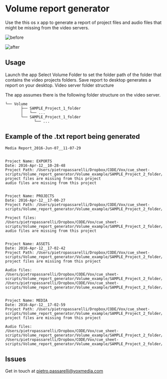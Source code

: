 # Volume report generator

Use the this os x app to generate a report of project files and audio files that might be missing from the video servers.

![before](https://github.com/voxmedia/Volume_foder_report_generator/raw/master/img/start_screen.png)

![after](https://github.com/voxmedia/Volume_foder_report_generator/raw/master/img/report.png)

## Usage

Launch the app
Select Volume Folder to set the folder path of the folder that contains the video projects folders.
Save report to desktop generates a report on your desktop.
Video server folder structure

The app assumes there is the following folder structure on the video server.

```
└── Volume
       ├── SAMPLE_Project_1_folder
       │   └── ...
       └── SAMPLE_Project_1_folder
             └── ...
```

## Example of the .txt report being generated

```
Media Report_2016-Jun-07__11-07-29


Project Name: EXPORTS
Date: 2016-Apr-12__10-28-48
Project Path: /Users/pietropassarelli/Dropbox/CODE/Vox/cue_sheet-scripts/Volume_report_generator/Volume_example/SAMPLE_Project_2_folder/EXPORTS
project files are missing from this project
audio files are missing from this project

 
Project Name: PROJECTS
Date: 2016-Apr-12__17-00-27
Project Path: /Users/pietropassarelli/Dropbox/CODE/Vox/cue_sheet-scripts/Volume_report_generator/Volume_example/SAMPLE_Project_2_folder/PROJECTS
 
Project files: 
/Users/pietropassarelli/Dropbox/CODE/Vox/cue_sheet-scripts/Volume_report_generator/Volume_example/SAMPLE_Project_2_folder/PROJECTS/dummy2.prproj
audio files are missing from this project

 
Project Name: ASSETS
Date: 2016-Apr-12__17-02-42
Project Path: /Users/pietropassarelli/Dropbox/CODE/Vox/cue_sheet-scripts/Volume_report_generator/Volume_example/SAMPLE_Project_2_folder/ASSETS
project files are missing from this project
 
Audio files: 
/Users/pietropassarelli/Dropbox/CODE/Vox/cue_sheet-scripts/Volume_report_generator/Volume_example/SAMPLE_Project_2_folder/ASSETS/dummy_audio5.mp3
/Users/pietropassarelli/Dropbox/CODE/Vox/cue_sheet-scripts/Volume_report_generator/Volume_example/SAMPLE_Project_2_folder/ASSETS/dummy_audio6.wav

 
Project Name: MEDIA
Date: 2016-Apr-12__17-02-59
Project Path: /Users/pietropassarelli/Dropbox/CODE/Vox/cue_sheet-scripts/Volume_report_generator/Volume_example/SAMPLE_Project_2_folder/MEDIA
project files are missing from this project
 
Audio files: 
/Users/pietropassarelli/Dropbox/CODE/Vox/cue_sheet-scripts/Volume_report_generator/Volume_example/SAMPLE_Project_2_folder/MEDIA/dummy_audio7.wav
/Users/pietropassarelli/Dropbox/CODE/Vox/cue_sheet-scripts/Volume_report_generator/Volume_example/SAMPLE_Project_2_folder/MEDIA/dummy_audio8.mp3
```

## Issues

Get in touch at <pietro.passarelli@voxmedia.com>
